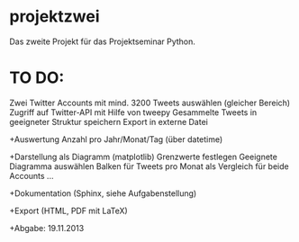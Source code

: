 projektzwei
===========

Das zweite Projekt für das Projektseminar Python.

TO DO:
=====

Zwei Twitter Accounts mit mind. 3200 Tweets auswählen (gleicher Bereich)
Zugriff auf Twitter-API mit Hilfe von tweepy
Gesammelte Tweets in geeigneter Struktur speichern
Export in externe Datei

+Auswertung
  Anzahl pro Jahr/Monat/Tag (über datetime)
  
+Darstellung als Diagramm (matplotlib)
  Grenzwerte festlegen
  Geeignete Diagramma auswählen
    Balken für Tweets pro Monat als Vergleich für beide Accounts
    ...

+Dokumentation (Sphinx, siehe Aufgabenstellung)

+Export (HTML, PDF mit LaTeX)

+Abgabe: 19.11.2013

